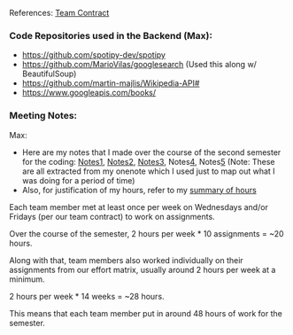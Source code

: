 References:
[Team Contract](https://docs.google.com/document/d/1wgxfTmhumcAUTrJZ3zPLk57vt2PE6lCWz2pOtISqClI/edit)

### Code Repositories used in the Backend (Max):
- https://github.com/spotipy-dev/spotipy
- https://github.com/MarioVilas/googlesearch (Used this along w/ BeautifulSoup)
- https://github.com/martin-majlis/Wikipedia-API#
- https://www.googleapis.com/books/


### Meeting Notes:
Max:
- Here are my notes that I made over the course of the second semester for the coding: [Notes1](https://github.com/santosemax/CSDesignProject/blob/main/Semester%202%20Work/Max_Notes/Notes1.txt), [Notes2](https://github.com/santosemax/CSDesignProject/blob/main/Semester%202%20Work/Max_Notes/Notes2.txt), [Notes3](https://github.com/santosemax/CSDesignProject/blob/main/Semester%202%20Work/Max_Notes/Notes3.txt), Notes[4](https://github.com/santosemax/CSDesignProject/blob/main/Semester%202%20Work/Max_Notes/Notes4.txt), Notes[5](https://github.com/santosemax/CSDesignProject/blob/main/Semester%202%20Work/Max_Notes/Notes5.txt)  (Note: These are all extracted from my onenote which I used just to map out what I was doing for a period of time)
- Also, for justification of my hours, refer to my [summary of hours](https://github.com/santosemax/CSDesignProject/blob/main/Semester%202%20Work/Sum_Hours_Max.md)

Each team member met at least once per week on Wednesdays and/or Fridays (per our team contract) to work on assignments.

Over the course of the semester, 2 hours per week * 10 assignments = ~20 hours.

Along with that, team members also worked individually on their assignments from our effort matrix, usually around 2 hours per week at a minimum.

2 hours per week * 14 weeks = ~28 hours.

This means that each team member put in around 48 hours of work for the semester.
